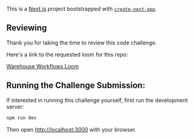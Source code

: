 This is a [Next.js](https://nextjs.org/) project bootstrapped with [`create-next-app`](https://github.com/vercel/next.js/tree/canary/packages/create-next-app).

## Reviewing

Thank you for taking the time to review this code challenge.

Here's a link to the requested loom for this repo:

[Warehouse Workflows Loom](https://www.loom.com/share/c1d8d394f84e455ba2c2ae30b7d725da)

## Running the Challenge Submission:

If interested in running this challenge yourself, first run the development server:

```bash
npm run dev
```

Then open [http://localhost:3000](http://localhost:3000) with your browser.
